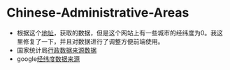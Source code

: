 # Chinese-Administrative-Areas
- 根据这个[地址](https://gist.github.com/anjia0532/8d278fe50b0c1e9a6cf65f56aadcbad3)，获取的数据，但是这个网站上有一些城市的经纬度为0。我这里修复了一下，并且对数据进行了调整方便前端使用。
- 国家统计局[行政数据来源数据](http://www.stats.gov.cn/tjsj/tjbz/xzqhdm/201703/t20170310_1471429.html)
- google[经纬度数据来源](http://map.yanue.net/)